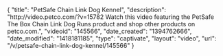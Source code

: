 {
    "title": "PetSafe Chain Link Dog Kennel",
    "description": "http:\/\/video.petco.com\/?v=15782 Watch this video featuring the PetSafe The Box Chain Link Dog Runs product and shop other products on petco.com.",
    "videoid": "145566",
    "date_created": "1394762666",
    "date_modified": "1418181185",
    "type": "captivate",
    "layout": "video",
    "url": "\/v\/petsafe-chain-link-dog-kennel\/145566"
}